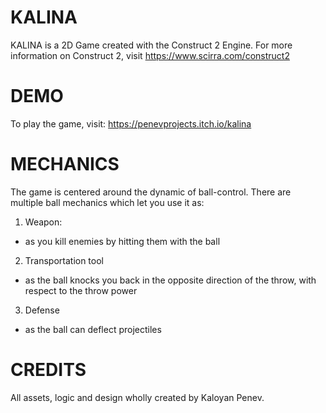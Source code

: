 # KALINA
KALINA is a 2D Game created with the Construct 2 Engine. For more information on Construct 2, visit https://www.scirra.com/construct2

# DEMO
To play the game, visit:
https://penevprojects.itch.io/kalina

# MECHANICS
The game is centered around the dynamic of ball-control.
There are multiple ball mechanics which let you use it as:
1. Weapon:
  - as you kill enemies by hitting them with the ball
2. Transportation tool
  - as the ball knocks you back in the opposite direction of the throw, with respect to the throw power
3. Defense
  - as the ball can deflect projectiles

# CREDITS
All assets, logic and design wholly created by Kaloyan Penev.
